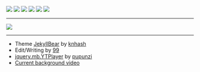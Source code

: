 ![](https://img.shields.io/badge/Ruby-CC342D?logo=ruby) ![](https://img.shields.io/badge/Ruby_on_Rails-CC0000?logo=ruby-on-rails) ![](https://img.shields.io/badge/Jekyll-CC0000?style=flat&logo=jekyll) 
![](https://img.shields.io/netlify/5e82878a-b9db-44cd-933c-f74f19dc7f40?style=flat&logo=netlify) ![](https://img.shields.io/github/issues/ku-mquat/kumquat.svg) ![](https://img.shields.io/github/last-commit/ku-mquat/kumquat.svg)

---

![](https://media4.giphy.com/media/v1.Y2lkPTc5MGI3NjExd2RsenEwendxYTI3eTBjaWM5MWFzcGF5bDd3NzljM2l1NTRpYXV1dSZlcD12MV9pbnRlcm5hbF9naWZfYnlfaWQmY3Q9Zw/hr9kzCIYjzGY0nhT2V/giphy.webp)

---

- Theme [JekyllBear](https://github.com/knhash/jekyllBear) by [knhash](https://knhash.in/)
- Edit/Writing by [99](https://tauqm.uk)
- [jquery.mb.YTPlayer](https://github.com/pupunzi/jquery.mb.YTPlayer) by [pupunzi](https://pupunzi.open-lab.com/)
- [Current background video](https://youtu.be/sfjNCZi9wew)
